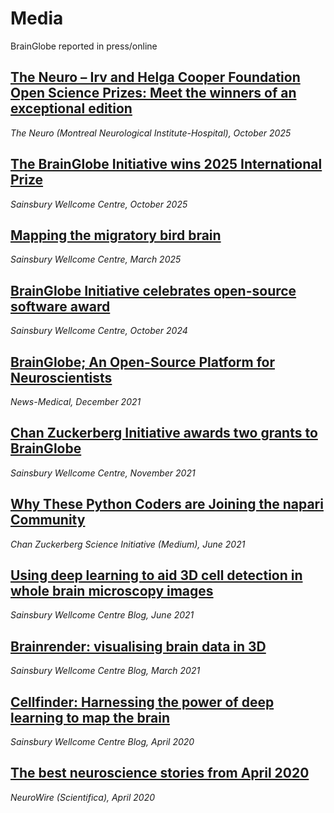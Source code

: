 # Media
BrainGlobe reported in press/online

## [The Neuro – Irv and Helga Cooper Foundation Open Science Prizes: Meet the winners of an exceptional edition](https://www.mcgill.ca/neuro/article/neuro-irv-and-helga-cooper-foundation-open-science-prizes-meet-winners-exceptional-edition)

_The Neuro (Montreal Neurological Institute-Hospital), October 2025_

## [The BrainGlobe Initiative wins 2025 International Prize](https://www.sainsburywellcome.org/web/research-news/brainglobe-initiative-wins-2025-international-prize)

_Sainsbury Wellcome Centre, October 2025_

## [Mapping the migratory bird brain](https://www.sainsburywellcome.org/web/blog/mapping-migratory-bird-brain)

_Sainsbury Wellcome Centre, March 2025_

## [BrainGlobe Initiative celebrates open-source software award](https://www.sainsburywellcome.org/web/blog/brainglobe-initiative-celebrates-open-source-software-award)

_Sainsbury Wellcome Centre, October 2024_

## [BrainGlobe; An Open-Source Platform for Neuroscientists](https://www.news-medical.net/news/20211215/BrainGlobe3b-An-Open-Source-Platform-for-Neuroscientists.aspx)

_News-Medical, December 2021_

## [Chan Zuckerberg Initiative awards two grants to BrainGlobe](https://www.sainsburywellcome.org/web/research-news/chan-zuckerberg-initiative-awards-two-grants-brainglobe)

_Sainsbury Wellcome Centre, November 2021_
## [Why These Python Coders are Joining the napari Community](https://cziscience.medium.com/why-these-python-coders-are-joining-the-napari-community-c0af6bb6ee3a)

_Chan Zuckerberg Science Initiative (Medium), June 2021_

## [Using deep learning to aid 3D cell detection in whole brain microscopy images](https://www.sainsburywellcome.org/web/blog/using-deep-learning-aid-3d-cell-detection-whole-brain-microscopy-images)

_Sainsbury Wellcome Centre Blog, June 2021_

## [Brainrender: visualising brain data in 3D](https://www.sainsburywellcome.org/web/blog/brainrender-visualising-brain-data-3d)

_Sainsbury Wellcome Centre Blog, March 2021_

## [Cellfinder: Harnessing the power of deep learning to map the brain](https://www.sainsburywellcome.org/web/blog/cellfinder-harnessing-power-deep-learning-map-brain)

_Sainsbury Wellcome Centre Blog, April 2020_

## [The best neuroscience stories from April 2020](https://www.scientifica.uk.com/neurowire/the-best-neuroscience-stories-from-april-2020)

_NeuroWire (Scientifica), April 2020_
    